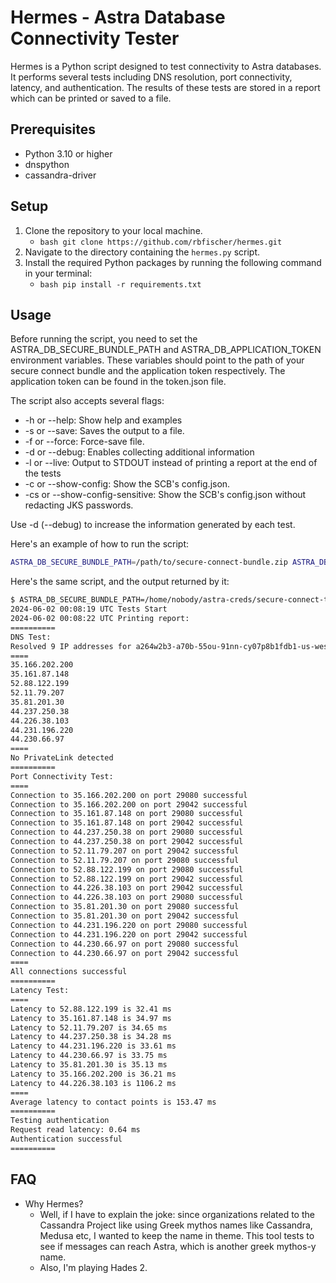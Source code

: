 # Hermes - Astra Database Connectivity Tester

Hermes is a Python script designed to test connectivity to Astra databases. It performs several tests including DNS resolution, port connectivity, latency, and authentication. The results of these tests are stored in a report which can be printed or saved to a file.

## Prerequisites

- Python 3.10 or higher
- dnspython
- cassandra-driver

## Setup

1. Clone the repository to your local machine.
   - ```bash git clone https://github.com/rbfischer/hermes.git ```
2. Navigate to the directory containing the `hermes.py` script.
3. Install the required Python packages by running the following command in your terminal:
   - ```bash pip install -r requirements.txt ```

## Usage
Before running the script, you need to set the ASTRA_DB_SECURE_BUNDLE_PATH and ASTRA_DB_APPLICATION_TOKEN environment variables. These variables should point to the path of your secure connect bundle and the application token respectively. The application token can be found in the token.json file.

The script also accepts several flags:

 - -h or --help: Show help and examples
 - -s or --save: Saves the output to a file.
 - -f or --force: Force-save file.
 - -d or --debug: Enables collecting additional information
 - -l or --live: Output to STDOUT instead of printing a report at the end of the tests
 - -c or --show-config: Show the SCB's config.json.
 - -cs or --show-config-sensitive: Show the SCB's config.json without redacting JKS passwords.

Use -d (--debug) to increase the information generated by each test.

Here's an example of how to run the script:
```bash
ASTRA_DB_SECURE_BUNDLE_PATH=/path/to/secure-connect-bundle.zip ASTRA_DB_APPLICATION_TOKEN="AstraCS:..." python hermes.py --debug
```
Here's the same script, and the output returned by it:
```bash
$ ASTRA_DB_SECURE_BUNDLE_PATH=/home/nobody/astra-creds/secure-connect-theseus.zip ASTRA_DB_APPLICATION_TOKEN="AstraCS:abcd:efghijklmnop" python hermes.py --debug
2024-06-02 00:08:19 UTC Tests Start
2024-06-02 00:08:22 UTC Printing report:
==========
DNS Test:
Resolved 9 IP addresses for a264w2b3-a70b-55ou-91nn-cy07p8b1fdb1-us-west-2.db.astra.datastax.com
====
35.166.202.200
35.161.87.148
52.88.122.199
52.11.79.207
35.81.201.30
44.237.250.38
44.226.38.103
44.231.196.220
44.230.66.97
====
No PrivateLink detected
==========
Port Connectivity Test:
====
Connection to 35.166.202.200 on port 29080 successful
Connection to 35.166.202.200 on port 29042 successful
Connection to 35.161.87.148 on port 29080 successful
Connection to 35.161.87.148 on port 29042 successful
Connection to 44.237.250.38 on port 29080 successful
Connection to 44.237.250.38 on port 29042 successful
Connection to 52.11.79.207 on port 29042 successful
Connection to 52.11.79.207 on port 29080 successful
Connection to 52.88.122.199 on port 29080 successful
Connection to 52.88.122.199 on port 29042 successful
Connection to 44.226.38.103 on port 29042 successful
Connection to 44.226.38.103 on port 29080 successful
Connection to 35.81.201.30 on port 29080 successful
Connection to 35.81.201.30 on port 29042 successful
Connection to 44.231.196.220 on port 29080 successful
Connection to 44.231.196.220 on port 29042 successful
Connection to 44.230.66.97 on port 29080 successful
Connection to 44.230.66.97 on port 29042 successful
====
All connections successful
==========
Latency Test:
====
Latency to 52.88.122.199 is 32.41 ms
Latency to 35.161.87.148 is 34.97 ms
Latency to 52.11.79.207 is 34.65 ms
Latency to 44.237.250.38 is 34.28 ms
Latency to 44.231.196.220 is 33.61 ms
Latency to 44.230.66.97 is 33.75 ms
Latency to 35.81.201.30 is 35.13 ms
Latency to 35.166.202.200 is 36.21 ms
Latency to 44.226.38.103 is 1106.2 ms
====
Average latency to contact points is 153.47 ms
==========
Testing authentication
Request read latency: 0.64 ms
Authentication successful
==========
```

## FAQ
- Why Hermes?
  - Well, if I have to explain the joke: since organizations related to the Cassandra Project like using Greek mythos names like Cassandra, Medusa etc, I wanted to keep the name in theme. This tool tests to see if messages can reach Astra, which is another greek mythos-y name.
  - Also, I'm playing Hades 2.